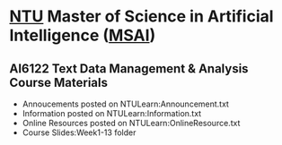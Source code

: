 # [NTU](https://www.ntu.edu.sg/) Master of Science in Artificial Intelligence ([MSAI](https://www.ntu.edu.sg/scse/admissions/programmes/graduate-programmes/master-of-science-in-artificial-intelligence-(msai)))

## AI6122 Text Data Management &amp; Analysis Course Materials

- Annoucements posted on NTULearn:Announcement.txt
- Information posted on NTULearn:Information.txt
- Online Resources posted on NTULearn:OnlineResource.txt
- Course Slides:Week1-13 folder
